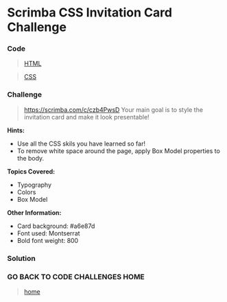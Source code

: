 # Scrimba CSS Invitation Card Challenge

### Code
> [HTML](./index.html)

> [CSS](./index.css)

### Challenge
> https://scrimba.com/c/czb4PwsD
Your main goal is to style the invitation card and make it look presentable!

**Hints:**
 - Use all the CSS skils you have learned so far!
 - To remove white space around the page, apply Box Model properties to the body.

**Topics Covered:**
 - Typography
 - Colors
 - Box Model

**Other Information:**
 - Card background: #a6e87d
 - Font used: Montserrat
 - Bold font weight: 800

### Solution
> 

### GO BACK TO CODE CHALLENGES HOME
> [home](../../readme.md)